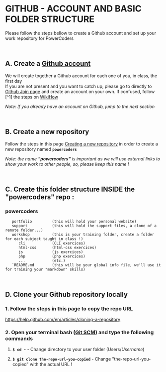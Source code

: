 # GITHUB - ACCOUNT AND BASIC FOLDER STRUCTURE  
Please follow the steps bellow to create a Github account and set up your work repository for PowerCoders

<br>

## A. Create a [Github account](https://github.com/join)

We will create together a Github account for each one of you, in class, the first day<br>
If you are not present and you want to catch up, please go to directly to [Github Join page](https://github.com/join) and create an account on your own. If confused, follow [^1] the steps on [WikiHow](https://www.wikihow.com/Create-an-Account-on-GitHub)

*Note: If you already have an account on Github, jump to the next section* 

<br>

## B. Create a new repository
Follow the steps in this page [Creating a new repository](https://help.github.com/en/articles/creating-a-new-repository) in order to create a new repository named **`powercoders`**

*Note: the name **"powercoders"** is important as we will use external links to show your work to other people, so, please keep this name !*

<br>

## C. Create this folder structure INSIDE the "powercoders" repo :
### powercoders
```
   portfolio         (this will hold your personal website)
   support           (this will hold the support files, a clone of a remote folder...)
   workshop          (this is your training folder, create a folder for each subject taught in class !)
      cli            (CLI exercices)
      html-css       (html-css exercices)
      js             (js exercices)
      php            (php exercices)  
      ...            (etc.)
   `README.md        (this will be your global info file, we'll use it for training your "markdown" skills)
```

<br>

## D. Clone your Github repository locally

### 1. Follow the steps in this page to copy the repo URL
https://help.github.com/en/articles/cloning-a-repository


### 2. Open your terminal bash ([Git SCM](https://git-scm.com/downloads)) and type the following commands
1. __`$ cd ~`__ - Change directory to your user folder (Users/*Username*)

2. __`$ git clone the-repo-url-you-copied`__ - Change "the-repo-url-you-copied" with the actual URL !

